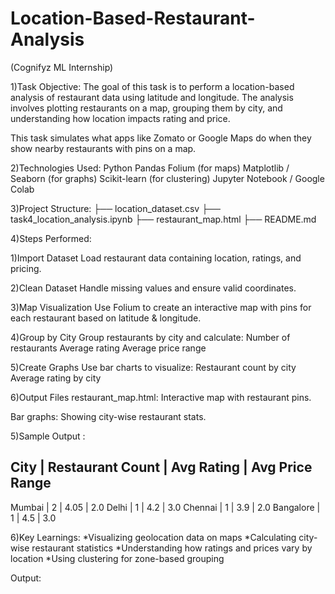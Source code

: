 # Location-Based-Restaurant-Analysis
(Cognifyz ML Internship)

1)Task Objective:
The goal of this task is to perform a location-based analysis of restaurant data using latitude and longitude. The analysis involves plotting restaurants on a map, grouping them by city, and understanding how location impacts rating and price.

This task simulates what apps like Zomato or Google Maps do when they show nearby restaurants with pins on a map.

2)Technologies Used:
Python
Pandas
Folium (for maps)
Matplotlib / Seaborn (for graphs)
Scikit-learn (for clustering)
Jupyter Notebook / Google Colab

3)Project Structure:
├── location_dataset.csv
├── task4_location_analysis.ipynb
├── restaurant_map.html
├── README.md

4)Steps Performed:

1)Import Dataset
Load restaurant data containing location, ratings, and pricing.

2)Clean Dataset
Handle missing values and ensure valid coordinates.

3)Map Visualization
Use Folium to create an interactive map with pins for each restaurant based on latitude & longitude.

4)Group by City
Group restaurants by city and calculate:
Number of restaurants
Average rating
Average price range

5)Create Graphs
Use bar charts to visualize:
Restaurant count by city
Average rating by city

6)Output Files
restaurant_map.html: Interactive map with restaurant pins.

Bar graphs: Showing city-wise restaurant stats.


5)Sample Output :

City      | Restaurant Count | Avg Rating | Avg Price Range
-----------------------------------------------------------
Mumbai    |         2        |    4.05    |       2.0
Delhi     |         1        |    4.2     |       3.0
Chennai   |         1        |    3.9     |       2.0
Bangalore |         1        |    4.5     |       3.0

6)Key Learnings:
*Visualizing geolocation data on maps
*Calculating city-wise restaurant statistics
*Understanding how ratings and prices vary by location
*Using clustering for zone-based grouping

Output:
